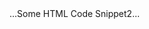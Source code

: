 <!DOCTYPE html>
<html>
 <head>
 <title>Haptik JS SDK Integration Demo</title>
 <meta charset="UTF-8" />
 <meta content="width=device-width; initial-scale=1.0;" name="viewport" />
 </head>
 <body>
 ...Some HTML Code Snippet2...
 <script>
 window.haptikInitSettings = {
 "business-id": "6772",
 "account-id": "fa4b1156e008690649baafd96f842e7d5c4f0385",
 "base-url": "https://staging.hellohaptik.com/",
 };
 </script>
 <script
 type="text/javascript"
 charset="UTF-8"
 src="https://toolassets.haptikapi.com/platform/javascript-xdk/production/loader.js"
 ></script>
 </body>
</html>
